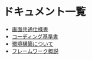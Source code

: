 # ドキュメント一覧

* [画面共通仕様書](画面共通仕様.md)
* [コーディング基準書](コーディング規約.md)
* [環境構築について](README.md)
* [フレームワーク概説](フレームワーク概説.md)
